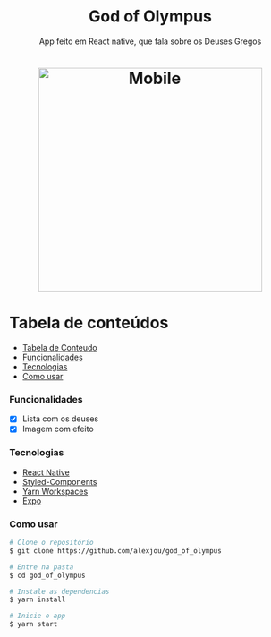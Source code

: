 <h1 align="center">God of Olympus</h1>

<p align="center">App feito em React native, que fala sobre os Deuses Gregos</p>

  <h1 align="center">
  <img
    alt="Mobile"
    src="/assets/images/mobile.gif"
    height=400
    width=400
  />
</h1>

# Tabela de conteúdos

<!--ts-->

- [Tabela de Conteudo](#tabela-de-conteudo)
- [Funcionalidades](#Funcionalidades)
- [Tecnologias](#Tecnologias)
- [Como usar](#como-usar)
<!--te-->

### Funcionalidades

- [x] Lista com os deuses
- [x] Imagem com efeito

### Tecnologias

- [React Native](https://reactnative.dev/)
- [Styled-Components](https://styled-components.com/)
- [Yarn Workspaces](https://classic.yarnpkg.com/en/docs/workspaces/)
- [Expo](https://expo.io/)

### Como usar

```bash
# Clone o repositório
$ git clone https://github.com/alexjou/god_of_olympus

# Entre na pasta
$ cd god_of_olympus

# Instale as dependencias
$ yarn install

# Inicie o app
$ yarn start
```
